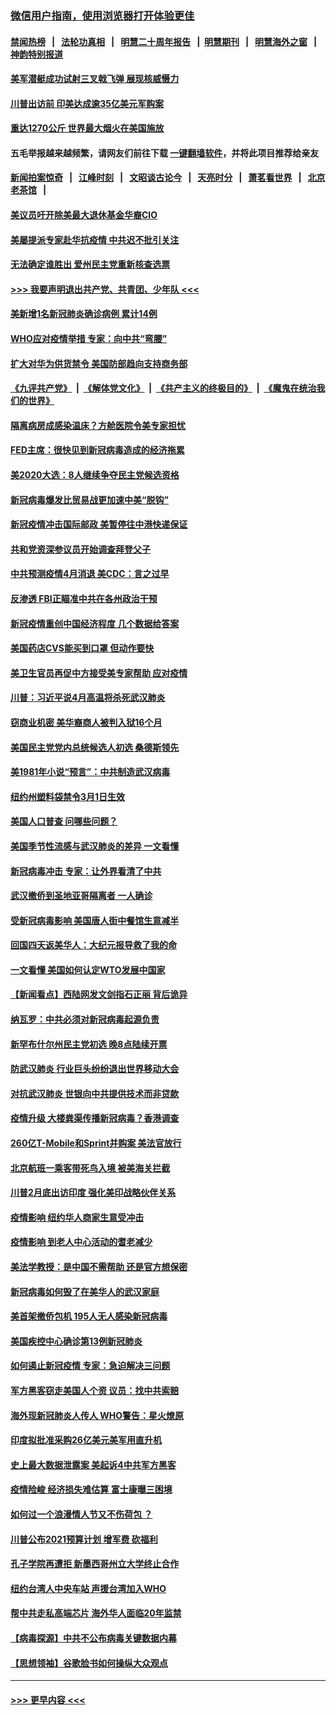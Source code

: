 ### [微信用户指南，使用浏览器打开体验更佳](https://github.com/gfw-breaker/banned-news1/blob/master/indexes/wechat-guide.md?t=0)
#### [禁闻热榜](热点新闻.md?t=0)  &nbsp;&nbsp;|&nbsp;&nbsp; [法轮功真相](https://github.com/gfw-breaker/truth/blob/master/README.md?t=0) &nbsp;&nbsp;|&nbsp;&nbsp; [明慧二十周年报告](https://github.com/gfw-breaker/mh-reports/blob/master/README.md?t=0) &nbsp;&nbsp;|&nbsp;&nbsp;[明慧期刊](https://github.com/gfw-breaker/mh-qikan) &nbsp;&nbsp;|&nbsp;&nbsp; [明慧海外之窗](https://github.com/gfw-breaker/mh-news/blob/master/README.md?t=0) &nbsp;&nbsp;|&nbsp;&nbsp; [神韵特别报道](https://github.com/gfw-breaker/mh-news/blob/master/shenyun.md?t=0)
#### [美军潜艇成功试射三叉戟飞弹 展现核威慑力](../pages/nsc412/n11866046.md?t=02132344) 
#### [川普出访前 印美达成逾35亿美元军购案](../pages/nsc412/n11865444.md?t=02132344) 
#### [重达1270公斤 世界最大烟火在美国施放](../pages/nsc412/n11865198.md?t=02132344) 
#### 五毛举报越来越频繁，请网友们前往下载 [一键翻墙软件](https://github.com/gfw-breaker/ssr-accounts)，并将此项目推荐给亲友
#### [新闻拍案惊奇](https://github.com/gfw-breaker/banned-news1/blob/master/pages/link4.md) &nbsp;&nbsp;|&nbsp;&nbsp; [江峰时刻](https://github.com/gfw-breaker/banned-news1/blob/master/pages/link4.md) &nbsp;&nbsp;|&nbsp;&nbsp; [文昭谈古论今](https://github.com/gfw-breaker/banned-news1/blob/master/pages/link4.md) &nbsp;&nbsp;|&nbsp;&nbsp; [天亮时分](https://github.com/gfw-breaker/banned-news1/blob/master/pages/link4.md) &nbsp;&nbsp;|&nbsp;&nbsp; [萧茗看世界](https://github.com/gfw-breaker/banned-news1/blob/master/pages/link4.md) &nbsp;&nbsp;|&nbsp;&nbsp; [北京老茶馆](https://github.com/gfw-breaker/banned-news1/blob/master/pages/link4.md) &nbsp;&nbsp;|&nbsp;&nbsp; 
#### [美议员吁开除美最大退休基金华裔CIO](../pages/nsc412/n11865230.md?t=02132344) 
#### [美屡提派专家赴华抗疫情 中共迟不批引关注](../pages/nsc412/n11864719.md?t=02132344) 
#### [无法确定谁胜出 爱州民主党重新核查选票](../pages/nsc412/n11864830.md?t=02132344) 
#### [>>> 我要声明退出共产党、共青团、少年队 <<<](https://github.com/begood0513/goodnews/blob/master/quit/letter.md) 
#### [美新增1名新冠肺炎确诊病例 累计14例](../pages/nsc412/n11864893.md?t=02132344) 
#### [WHO应对疫情举措 专家：向中共“弯腰”](../pages/nsc412/n11864727.md?t=02132344) 
#### [扩大对华为供货禁令 美国防部趋向支持商务部](../pages/nsc412/n11864773.md?t=02132344) 
#### [《九评共产党》](https://github.com/begood0513/9ping.md/blob/master/README.md) &nbsp;|&nbsp; [《解体党文化》](../../../../jtdwh.md/blob/master/README.md)  &nbsp;|&nbsp; [《共产主义的终极目的》](../../../../gczydzjmd.md/blob/master/README.md) &nbsp;|&nbsp; [《魔鬼在统治我们的世界》](../../../../mgztzwmdsj.md/blob/master/README.md) 
#### [隔离病房成感染温床？方舱医院令美专家担忧](../pages/nsc412/n11864575.md?t=02132344) 
#### [FED主席：很快见到新冠病毒造成的经济拖累](../pages/nsc412/n11864507.md?t=02132344) 
#### [美2020大选：8人继续争夺民主党候选资格](../pages/nsc412/n11864327.md?t=02132344) 
#### [新冠病毒爆发比贸易战更加速中美“脱钩”](../pages/nsc412/n11864470.md?t=02132344) 
#### [新冠疫情冲击国际邮政 美暂停往中港快递保证](../pages/nsc412/n11864207.md?t=02132344) 
#### [共和党资深参议员开始调查拜登父子](../pages/nsc412/n11863984.md?t=02132344) 
#### [中共预测疫情4月消退 美CDC：言之过早](../pages/nsc412/n11864310.md?t=02132344) 
#### [反渗透 FBI正瞄准中共在各州政治干预](../pages/nsc412/n11864300.md?t=02132344) 
#### [新冠疫情重创中国经济程度 几个数据给答案](../pages/nsc412/n11864203.md?t=02132344) 
#### [美国药店CVS能买到口罩 但动作要快](../pages/nsc412/n11862438.md?t=02132344) 
#### [美卫生官员再促中方接受美专家帮助 应对疫情](../pages/nsc412/n11864043.md?t=02132344) 
#### [川普：习近平说4月高温将杀死武汉肺炎](../pages/nsc412/n11860814.md?t=02132344) 
#### [窃商业机密 美华裔商人被判入狱16个月](../pages/nsc412/n11863911.md?t=02132344) 
#### [美国民主党党内总统候选人初选 桑德斯领先](../pages/nsc412/n11863475.md?t=02132344) 
#### [美1981年小说“预言”：中共制造武汉病毒](../pages/nsc412/n11863306.md?t=02132344) 
#### [纽约州塑料袋禁令3月1日生效](../pages/nsc412/n11862832.md?t=02132344) 
#### [美国人口普查  问哪些问题？](../pages/nsc412/n11862808.md?t=02132344) 
#### [美国季节性流感与武汉肺炎的差异 一文看懂](../pages/nsc412/n11862428.md?t=02132344) 
#### [新冠病毒冲击 专家：让外界看清了中共](../pages/nsc412/n11862280.md?t=02132344) 
#### [武汉撤侨到圣地亚哥隔离者 一人确诊](../pages/nsc412/n11862460.md?t=02132344) 
#### [受新冠病毒影响 美国唐人街中餐馆生意减半](../pages/nsc412/n11861940.md?t=02132344) 
#### [回国四天返美华人：大纪元报导救了我的命](../pages/nsc412/n11862181.md?t=02132344) 
#### [一文看懂 美国如何认定WTO发展中国家](../pages/nsc412/n11862051.md?t=02132344) 
#### [【新闻看点】西陆网发文剑指石正丽 背后诡异](../pages/nsc412/n11861792.md?t=02132344) 
#### [纳瓦罗：中共必须对新冠病毒起源负责](../pages/nsc412/n11861810.md?t=02132344) 
#### [新罕布什尔州民主党初选 晚8点陆续开票](../pages/nsc412/n11861872.md?t=02132344) 
#### [防武汉肺炎 行业巨头纷纷退出世界移动大会](../pages/nsc412/n11861795.md?t=02132344) 
#### [对抗武汉肺炎 世银向中共提供技术而非贷款](../pages/nsc412/n11861652.md?t=02132344) 
#### [疫情升级 大楼粪渠传播新冠病毒？香港调查](../pages/nsc412/n11861556.md?t=02132344) 
#### [260亿T-Mobile和Sprint并购案 美法官放行](../pages/nsc412/n11861511.md?t=02132344) 
#### [北京航班一乘客带死鸟入境 被美海关拦截](../pages/nsc412/n11861317.md?t=02132344) 
#### [川普2月底出访印度 强化美印战略伙伴关系](../pages/nsc412/n11860557.md?t=02132344) 
#### [疫情影响  纽约华人商家生意受冲击](../pages/nsc412/n11860284.md?t=02132344) 
#### [疫情影响  到老人中心活动的耆老减少](../pages/nsc412/n11860199.md?t=02132344) 
#### [美法学教授：是中国不需帮助 还是官方想保密](../pages/nsc412/n11859492.md?t=02132344) 
#### [新冠病毒如何毁了在美华人的武汉家庭](../pages/nsc412/n11859524.md?t=02132344) 
#### [美首架撤侨包机 195人无人感染新冠病毒](../pages/nsc412/n11859908.md?t=02132344) 
#### [美国疾控中心确诊第13例新冠肺炎](../pages/nsc412/n11859966.md?t=02132344) 
#### [如何遏止新冠疫情 专家：急迫解决三问题](../pages/nsc412/n11859685.md?t=02132344) 
#### [军方黑客窃走美国人个资 议员：找中共索赔](../pages/nsc412/n11859371.md?t=02132344) 
#### [海外现新冠肺炎人传人 WHO警告：星火燎原](../pages/nsc412/n11859252.md?t=02132344) 
#### [印度拟批准采购26亿美元美军用直升机](../pages/nsc412/n11859143.md?t=02132344) 
#### [史上最大数据泄露案 美起诉4中共军方黑客](../pages/nsc412/n11859115.md?t=02132344) 
#### [疫情险峻 经济损失难估算 富士康曝三困境](../pages/nsc412/n11859120.md?t=02132344) 
#### [如何过一个浪漫情人节又不伤荷包 ？](../pages/nsc412/n11858969.md?t=02132344) 
#### [川普公布2021预算计划 增军费 砍福利](../pages/nsc412/n11859012.md?t=02132344) 
#### [孔子学院再遭拒 新墨西哥州立大学终止合作](../pages/nsc412/n11858661.md?t=02132344) 
#### [纽约台湾人中央车站  声援台湾加入WHO](../pages/nsc412/n11857757.md?t=02132344) 
#### [帮中共走私高端芯片 海外华人面临20年监禁](../pages/nsc412/n11855016.md?t=02132344) 
#### [【病毒探源】中共不公布病毒关键数据内幕](../pages/nsc412/n11856584.md?t=02132344) 
#### [【思想领袖】谷歌脸书如何操纵大众观点](../pages/nsc412/n11680874.md?t=02132344) 

----
#### [ >>> 更早内容 <<< ](../indexes/nsc412-earlier.md)
